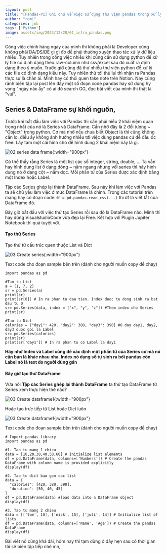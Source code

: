 ```yaml
---
layout: post
title: "[Pandas-P1] Ghi chú về việc sử dụng thư viện pandas trong xử lý file excel, csv,"
author: "remi"
categories: job
tags: ['Python']
image: assets/img/2023/12/20/01_intro_pandas.png
---
```


Công việc chính hàng ngày của mình thì không phải là Developer cũng không phải DA/DS/DE gì gì đó để phải thường xuyên thao tác xử lý dữ liệu nhiều. Tuy nhiên trong công việc nhiều khi cũng cần sử dụng python để xử lý file có định dạng theo raw-column như csv/excel sau đó xuất ra định dạng theo ý muốn. Trước giờ cũng đã thử nhiều thư viện python để xử lý các file có định dạng kiểu này. Tuy nhiên thử tới thử lui thì nhận ra Pandas thực sự là chân ái. Mình hay có thói quen take note trên Notion. Nay cũng rảnh biên tập lại post lên đây một số đoạn code pandas hay sử dụng hy vọng "ngày nào ấy" có ai đó search GG, đọc bài viết của mình thì thật là "vui".

## Series & DataFrame sự khởi nguồn,
Trước khi bắt đầu làm việc với Pandas thì cần phải hiểu 2 khái niệm quan trọng nhất của nó là Series và DataFrame. Cần nhớ đây là 2 đối tượng ~ "Object" trong python. Cơ mà nhỡ nếu chưa biết Object là thì cũng không cần lo, điều ấy không ảnh hưởng nhiều tới việc dùng pandas cứ để đầu óc free. Lấy tạm một cái hình cho dễ hình dung 2 khái niệm này là gì.

![02 series data frame]( {{site.url}}/assets/img/2023/12/20/02_series_dataframe.png){:width="900px"}

Có thể thấy rằng Series là một list các số integer, string, double, ... Ta vẫn hay hình dung list ở dạng dòng ~ nằm ngang nhưng với series thì hãy hình dung nó ở dạng cột ~ nằm dọc. Mỗi phần tử của Series được xác định bằng một Index hoặc Label. 

Tập các Series ghép lại thành DataFrame. Sau này khi làm việc với Pandas ta sẽ chủ yếu làm việc ở mức DataFrame là chính. Trong các tutorial trên mạng hay có đoạn code `df = pd.pandas.read_csv(...)` thì df là viết tắt của DataFrame đó.

Bây giờ bắt đầu với việc thử tạo Series rồi sau đó là DataFrame nào. Mình thì hay dùng VisualstudioCode vừa đẹp lại Free. Kết hợp với Plugin Jupiter Notebook thì quá tuyệt vời.

#### Tạo thử Series 

Tạo thử từ cấu trúc quen thuộc List và Dict

![03 Create series]( {{site.url}}/assets/img/2023/12/20/03_create_series.png){:width="900px"}

Text code cho đoạn sample bên trên (dành cho người muốn copy để chạy)
```
import pandas as pd

#Tao tu List
a = [1, 7, 2]
sr = pd.Series(a)
print(sr)
print(sr[0]) # In ra phan tu dau tien. Index duoc tu dong sinh ra bat dau tu 0
sr= pd.Series(data, index = ["x", "y", "z"]) #Them index cho Series
print(sr)

#Tao tu Dict
calories = {"day1": 420, "day2": 380, "day3": 390} #O day day1, day2, day3 duoc goi la Label
sr= pd.Series(calories)
print(sr)
print(sr['day1']) # In ra phan tu co Label la day1
```
**Hãy nhớ Index và Label cùng để xác định một phần tử của Series cơ mà nó căn bản là khác nhau nha. Index nó dạng số tự sinh ra bởi pandas còn Label nó là text do người dùng gán**

#### Bây giờ tạo thử DataFrame

Vừa nói **Tập các Series ghép lại thành DataFrame** ta thử tạo DataFrame từ Series xem thực hiện thế nào?

![03 Create dataframe1]( {{site.url}}/assets/img/2023/12/20/03_create_dataframe1.png){:width="900px"}

Hoặc tạo trực tiếp từ List hoặc Dict luôn

![03 Create dataframe1]( {{site.url}}/assets/img/2023/12/20/03_create_dataframe2.png){:width="900px"}

Text code cho đoạn sample bên trên (dành cho người muốn copy để chạy)

```
# Import pandas library
import pandas as pd
 
#1. Tao tu mang 1 chieu
data = [10,20,30,40,50,60] # initialize list elements
df = pd.DataFrame(data, columns=['Numbers']) # Create the pandas DataFrame with column name is provided explicitly
display(df)

#2. Tao tu dict bao gom cac list
data = {
  "calories": [420, 380, 390],
  "duration": [50, 40, 45]
}
df = pd.DataFrame(data) #load data into a DataFrame object
display(df)

#3. Tao tu mang 2 chieu
data = [['tom', 10], ['nick', 15], ['juli', 14]] # Initialize list of lists
df = pd.DataFrame(data, columns=['Name', 'Age']) # Create the pandas DataFrame
display(df)
```

Bài viết nó cũng khá dài, hôm nay thì tạm dừng ở đây hẹn sau có thời gian tôi sẽ biên tập tiếp nhé mn,